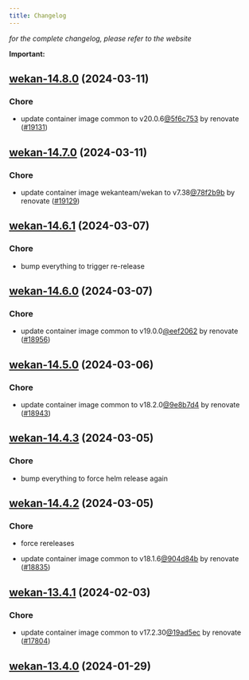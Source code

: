 ```yaml
---
title: Changelog
---
```



*for the complete changelog, please refer to the website*

**Important:**


## [wekan-14.8.0](https://github.com/truecharts/charts/compare/wekan-14.7.0...wekan-14.8.0) (2024-03-11)

### Chore



- update container image common to v20.0.6[@5f6c753](https://github.com/5f6c753) by renovate ([#19131](https://github.com/truecharts/charts/issues/19131))


## [wekan-14.7.0](https://github.com/truecharts/charts/compare/wekan-14.6.1...wekan-14.7.0) (2024-03-11)

### Chore



- update container image wekanteam/wekan to v7.38[@78f2b9b](https://github.com/78f2b9b) by renovate ([#19129](https://github.com/truecharts/charts/issues/19129))


## [wekan-14.6.1](https://github.com/truecharts/charts/compare/wekan-14.6.0...wekan-14.6.1) (2024-03-07)

### Chore



- bump everything to trigger re-release


## [wekan-14.6.0](https://github.com/truecharts/charts/compare/wekan-14.5.0...wekan-14.6.0) (2024-03-07)

### Chore



- update container image common to v19.0.0[@eef2062](https://github.com/eef2062) by renovate ([#18956](https://github.com/truecharts/charts/issues/18956))


## [wekan-14.5.0](https://github.com/truecharts/charts/compare/wekan-14.4.3...wekan-14.5.0) (2024-03-06)

### Chore



- update container image common to v18.2.0[@9e8b7d4](https://github.com/9e8b7d4) by renovate ([#18943](https://github.com/truecharts/charts/issues/18943))


## [wekan-14.4.3](https://github.com/truecharts/charts/compare/wekan-14.4.2...wekan-14.4.3) (2024-03-05)

### Chore



- bump everything to force helm release again


## [wekan-14.4.2](https://github.com/truecharts/charts/compare/wekan-14.4.0...wekan-14.4.2) (2024-03-05)

### Chore



- force rereleases

- update container image common to v18.1.6[@904d84b](https://github.com/904d84b) by renovate ([#18835](https://github.com/truecharts/charts/issues/18835))

















## [wekan-13.4.1](https://github.com/truecharts/charts/compare/wekan-13.4.0...wekan-13.4.1) (2024-02-03)

### Chore



- update container image common to v17.2.30[@19ad5ec](https://github.com/19ad5ec) by renovate ([#17804](https://github.com/truecharts/charts/issues/17804))


## [wekan-13.4.0](https://github.com/truecharts/charts/compare/wekan-13.3.6...wekan-13.4.0) (2024-01-29)